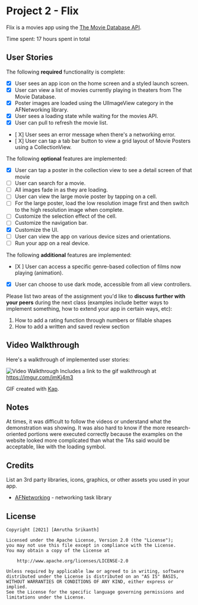 # Project 2 - Flix

Flix is a movies app using the [The Movie Database API](http://docs.themoviedb.apiary.io/#).

Time spent: 17 hours spent in total

## User Stories

The following **required** functionality is complete:

- [X] User sees an app icon on the home screen and a styled launch screen.
- [X] User can view a list of movies currently playing in theaters from The Movie Database.
- [X] Poster images are loaded using the UIImageView category in the AFNetworking library.
- [X] User sees a loading state while waiting for the movies API.
- [X] User can pull to refresh the movie list.
- [ X] User sees an error message when there's a networking error.
- [ X] User can tap a tab bar button to view a grid layout of Movie Posters using a CollectionView.

The following **optional** features are implemented:

- [X] User can tap a poster in the collection view to see a detail screen of that movie
- [ ] User can search for a movie.
- [ ] All images fade in as they are loading.
- [ ] User can view the large movie poster by tapping on a cell.
- [ ] For the large poster, load the low resolution image first and then switch to the high resolution image when complete.
- [ ] Customize the selection effect of the cell.
- [ ] Customize the navigation bar.
- [X] Customize the UI.
- [ ] User can view the app on various device sizes and orientations.
- [ ] Run your app on a real device.

The following **additional** features are implemented:

- [X ] User can access a specific genre-based collection of films now playing (animation).
-[X] User can choose to use dark mode, accessible from all view controllers.

Please list two areas of the assignment you'd like to **discuss further with your peers** during the next class (examples include better ways to implement something, how to extend your app in certain ways, etc):

1. How to add a rating function through numbers or fillable shapes
2. How to add a written and saved review section

## Video Walkthrough

Here's a walkthrough of implemented user stories:

<img src='https://imgur.com/jmKj4m3' title='Video Walkthrough' width='' alt='Video Walkthrough' /> Includes a link to the gif walkthrough at https://imgur.com/jmKj4m3

GIF created with [Kap](https://getkap.co/).

## Notes

At times, it was difficult to follow the videos or understand what the demonstration was showing. It was also hard to know if the more research-oriented portions were executed correctly because the examples on the website looked more complicated than what the TAs said would be acceptable, like with the loading symbol.

## Credits

List an 3rd party libraries, icons, graphics, or other assets you used in your app.

- [AFNetworking](https://github.com/AFNetworking/AFNetworking) - networking task library

## License

    Copyright [2021] [Amrutha Srikanth]

    Licensed under the Apache License, Version 2.0 (the "License");
    you may not use this file except in compliance with the License.
    You may obtain a copy of the License at

        http://www.apache.org/licenses/LICENSE-2.0

    Unless required by applicable law or agreed to in writing, software
    distributed under the License is distributed on an "AS IS" BASIS,
    WITHOUT WARRANTIES OR CONDITIONS OF ANY KIND, either express or implied.
    See the License for the specific language governing permissions and
    limitations under the License.
